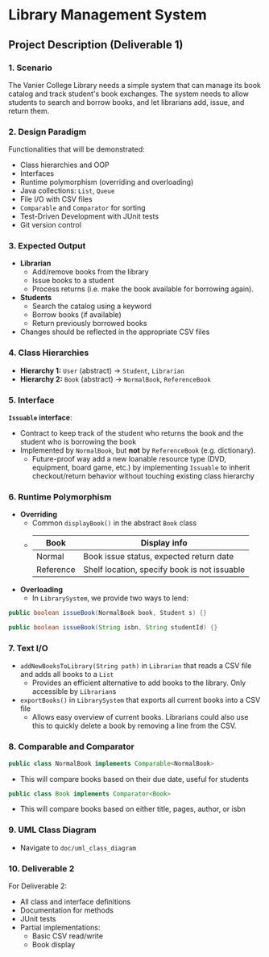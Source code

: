 # Library Management System

## Project Description (Deliverable 1)

### 1. Scenario
The Vanier College Library needs a simple system that can manage its book catalog and track student's book exchanges. The system needs to allow students to search and borrow books, and let librarians add, issue, and return them.

### 2. Design Paradigm
Functionalities that will be demonstrated:
- Class hierarchies and OOP
- Interfaces
- Runtime polymorphism (overriding and overloading)
- Java collections: `List`, `Queue`
- File I/O with CSV files
- `Comparable` and `Comparator` for sorting
- Test-Driven Development with JUnit tests
- Git version control

### 3. Expected Output
- **Librarian** 
  - Add/remove books from the library
  - Issue books to a student
  - Process returns (i.e. make the book available for borrowing again).
- **Students** 
  - Search the catalog using a keyword
  - Borrow books (if available)
  - Return previously borrowed books
- Changes should be reflected in the appropriate CSV files

### 4. Class Hierarchies
- **Hierarchy 1:** `User` (abstract) → `Student`, `Librarian`
- **Hierarchy 2:** `Book` (abstract) → `NormalBook`, `ReferenceBook`

### 5. Interface
**`Issuable` interface**:
- Contract to keep track of the student who returns the book and the student who is borrowing the book
- Implemented by `NormalBook`, but **not** by `ReferenceBook` (e.g. dictionary).
  - Future-proof way add a new loanable resource type (DVD, equipment, board game, etc.) by implementing `Issuable` to inherit checkout/return behavior without touching existing class hierarchy

### 6. Runtime Polymorphism
- **Overriding**
  - Common `displayBook()` in the abstract `Book` class
  - | Book      | Display info                                 |
    |-----------|----------------------------------------------|
    | Normal    | Book issue status, expected return date      |
    | Reference | Shelf location, specify book is not issuable |
- **Overloading**
  - In `LibrarySystem`, we provide two ways to lend:
``` java
public boolean issueBook(NormalBook book, Student s) {}
```
```java
public boolean issueBook(String isbn, String studentId) {}
```

### 7. Text I/O
- `addNewBooksToLibrary(String path)` in `Librarian` that reads a CSV file and adds all books to a `List`
  - Provides an efficient alternative to add books to the library. Only accessible by `Librarian`s
- `exportBooks()` in `LibrarySystem` that exports all current books into a CSV file
  - Allows easy overview of current books. Librarians could also use this to quickly delete a book by removing a line from the CSV. 

### 8. Comparable and Comparator
``` java
public class NormalBook implements Comparable<NormalBook>
```
- This will compare books based on their due date, useful for students

``` java
public class Book implements Comparator<Book>
```
- This will compare books based on either title, pages, author, or isbn 

### 9. UML Class Diagram
- Navigate to `doc/uml_class_diagram`

### 10. Deliverable 2
For Deliverable 2:
- All class and interface definitions
- Documentation for methods
- JUnit tests
- Partial implementations:
  - Basic CSV read/write
  - Book display
